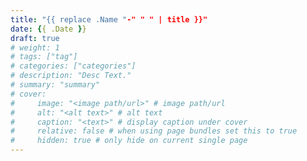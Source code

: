 ```yaml
---
title: "{{ replace .Name "-" " " | title }}"
date: {{ .Date }}
draft: true
# weight: 1
# tags: ["tag"]
# categories: ["categories"]
# description: "Desc Text."
# summary: "summary"
# cover:
#     image: "<image path/url>" # image path/url
#     alt: "<alt text>" # alt text
#     caption: "<text>" # display caption under cover
#     relative: false # when using page bundles set this to true
#     hidden: true # only hide on current single page
---
```

